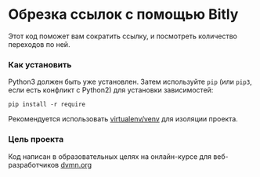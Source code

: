 # Обрезка ссылок с помощью Bitly

Этот код поможет вам сократить ссылку, и посмотреть количество переходов по ней.

### Как установить

Python3 должен быть уже установлен.
Затем используйте `pip` (или `pip3`, если есть конфликт с Python2) для установки зависимостей:
```
pip install -r require
```

Рекомендуется использовать [virtualenv/venv](htpps://docs.python.org/3/library/venv.html) для изоляции проекта.

### Цель проекта

Код написан в образовательных целях на онлайн-курсе для веб-разработчиков [dvmn.org](https://dvmn.org)
